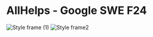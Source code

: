 # AllHelps - Google SWE F24
![Style frame (1)](https://github.com/user-attachments/assets/5575f926-4b36-4d46-bb9b-3cb2dfb415b2)
![Style frame2](https://github.com/user-attachments/assets/5724624f-099c-4e80-8c5b-64c7f4f3cf2a)

